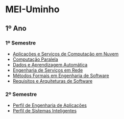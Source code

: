 # MEI-Uminho

## 1º Ano
### 1º Semestre

- [Aplicações e Serviços de Computação em Nuvem](https://github.com/chelesgaroth/MEI-Uminho/tree/main/1oAno/1oSemestre/ASCN)
- [Computação Paralela](https://github.com/chelesgaroth/MEI-Uminho/tree/main/1oAno/1oSemestre/CP)
- [Dados e Aprendizagem Automática](https://github.com/chelesgaroth/MEI-Uminho/tree/main/1oAno/1oSemestre/DAA)
- [Engenharia de Serviços em Rede](https://github.com/chelesgaroth/MEI-Uminho/tree/main/1oAno/1oSemestre/ESR)
- [Métodos Formais em Engenharia de Software](https://github.com/chelesgaroth/MEI-Uminho/tree/main/1oAno/1oSemestre/MFES)
- [Requisitos e Arquiteturas de Software](https://github.com/chelesgaroth/MEI-Uminho/tree/main/1oAno/1oSemestre/RAS)

### 2º Semestre

- [Perfil de Engenharia de Aplicações]()
- [Perfil de Sistemas Inteligentes]()
